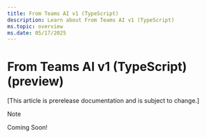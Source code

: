 ```yaml
---
title: From Teams AI v1 (TypeScript)
description: Learn about From Teams AI v1 (TypeScript)
ms.topic: overview
ms.date: 05/17/2025
---
```


# From Teams AI v1 (TypeScript) (preview)

[This article is prerelease documentation and is subject to change.]

> [!NOTE]
> Coming Soon!